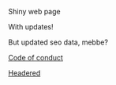 Shiny web page

With updates!

But updated seo data, mebbe?

[Code of conduct](CODE_OF_CONDUCT)

[Headered](headered)
